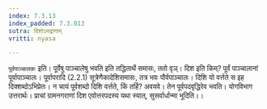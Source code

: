 ```yaml
---
index: 7.3.13
index_padded: 7.3.013
sutra: दिशोऽमद्राणाम्
vritti: nyasa

---
```

`पूर्वपाञ्चालकः` इति। पूर्वेषु पाञ्चालेषु भवति इति तद्धितार्थे समासः, ततो वृञ्। दिश इति किम्? पूर्वं पाञ्चालानां पूर्वापाञ्चालः। पूर्वापरादि (2.2.1) सूत्रेणैकादेशिसमासः, तत्र भवः पौर्वपाञ्चालः। दिशि यो वर्त्तते स इह दिक्शब्दोऽभिप्रेतः। न चायं पूर्वशब्दो दिशि वर्त्तते, किं तर्हि? अवयवे। तेन पूर्वपदवृद्धिरेव भवति। योगविभाग उत्तरार्थः। प्राचां ग्रामनगराणां दिश एवोत्तरपदस्य यथा स्यात्, सुसर्वार्धान्मा भूदिति।।